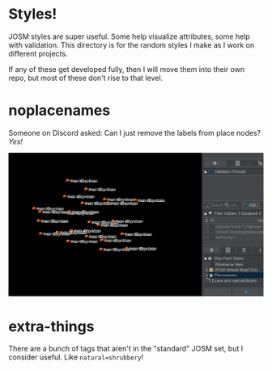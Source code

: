 # Styles!

JOSM styles are super useful. Some help visualize attributes, some help with validation. This directory is for the random styles I make as I work on different projects.

If any of these get developed fully, then I will move them into their own repo, but most of these don't rise to that level.

# noplacenames

Someone on Discord asked: Can I just remove the labels from place nodes? *Yes!*

![noplacenames](./noplacenames/noplacenames.gif)

# extra-things

There are a bunch of tags that aren't in the "standard" JOSM set, but I consider useful. Like `natural=shrubbery`!